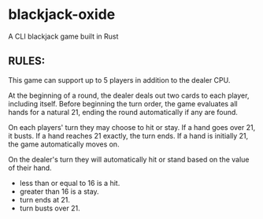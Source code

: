 # blackjack-oxide
A CLI blackjack game built in Rust


## RULES:

This game can support up to 5 players in addition to the dealer CPU. 

At the beginning of a round, the dealer deals out two cards to each player, including itself. Before beginning the turn order, the game evaluates all hands for a natural 21, ending the round automatically if any are found.

On each players' turn they may choose to hit or stay. If a hand goes over 21, it busts. If a hand reaches 21 exactly, the turn ends. If a hand is initially 21, the game automatically moves on. 

On the dealer's turn they will automatically hit or stand based on the value of their hand. 
- less than or equal to 16 is a hit.
- greater than 16 is a stay.
- turn ends at 21.
- turn busts over 21.